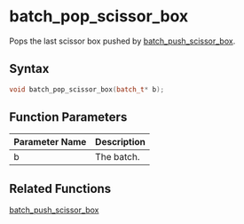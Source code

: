 # batch_pop_scissor_box

Pops the last scissor box pushed by [batch_push_scissor_box](https://github.com/RandyGaul/cute_framework/tree/master/doc/graphics/batch/batch_push_scissor_box).

## Syntax

```cpp
void batch_pop_scissor_box(batch_t* b);
```

## Function Parameters

Parameter Name | Description
--- | ---
b | The batch.

## Related Functions
 
[batch_push_scissor_box](https://github.com/RandyGaul/cute_framework/tree/master/doc/graphics/batch/batch_push_scissor_box)  
